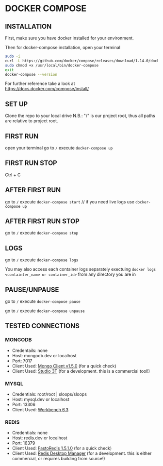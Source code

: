 # DOCKER COMPOSE

## INSTALLATION
First, make sure you have docker installed for your environment.

Then for docker-compose installation, open your terminal
```sh
sudo -i
curl -L https://github.com/docker/compose/releases/download/1.14.0/docker-compose-`uname -s`-`uname -m` > /usr/local/bin/docker-compose
sudo chmod +x /usr/local/bin/docker-compose
exit
docker-compose --version
```

For further reference take a look at https://docs.docker.com/compose/install/

## SET UP
Clone the repo to your local drive
N.B.: "/" is our project root, thus all paths are relative to project root.

## FIRST RUN
open your terminal
go to `/`
execute `docker-compose up`

## FIRST RUN STOP
Ctrl + C

## AFTER FIRST RUN
go to `/`
execute `docker-compose start`
// if you need live logs use `docker-compose up`

## AFTER FIRST RUN STOP
go to `/`
execute `docker-compose stop`

## LOGS
go to `/`
execute `docker-compose logs`

You may also access each container logs separately exectuing `docker logs <containter_name or container_id>` from any directory you are in

## PAUSE/UNPAUSE
go to `/`
execute `docker-compose pause`

go to `/`
execute `docker-compose unpause`


## TESTED CONNECTIONS

### MONGODB
- Credentails: none
- Host: mongodb.dev or localhost
- Port: 7017
- Client Used: [Mongo Client v1.5.0](https://nosqlclient.com/docs/start.html) (for a quick check)
- Client Used: [Studio 3T](https://studio3t.com/download/) (for a development. this is a commercial tool!)

### MYSQL
- Credentials: root/root | sloops/sloops
- Host: mysql.dev or localhost
- Port: 13306
- Client Used: [Workbench 6.3](https://dev.mysql.com/downloads/workbench/)


### REDIS
- Credentials: none
- Host: redis.dev or localhost
- Port: 16379
- Client Used: [FastoRedis 1.5.1.0](http://fastoredis.com/download.html) (for a quick check)
- Client Used: [Redis Desktop Manager](https://redisdesktop.com/) (for a development. this is either commercial, or requires building from source!)

